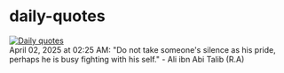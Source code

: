 # daily-quotes
[![Daily quotes](https://github.com/ceepu8/daily-quotes/actions/workflows/daily-quote.yml/badge.svg)](https://github.com/ceepu8/daily-quotes/actions/workflows/daily-quote.yml)<br/>
April 02, 2025 at 02:25 AM: "Do not take someone's silence as his pride, perhaps he is busy fighting with his self." - Ali ibn Abi Talib (R.A)
